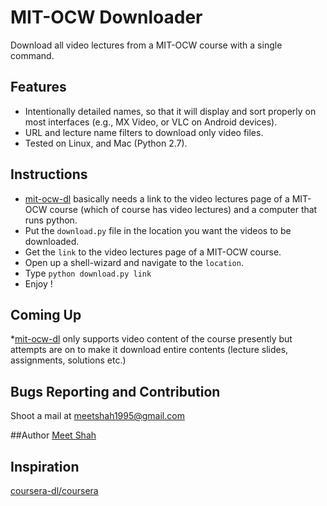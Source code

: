 
# MIT-OCW Downloader

Download all video lectures from a MIT-OCW course with a single command.

## Features

  * Intentionally detailed names, so that it will display and sort properly
    on most interfaces (e.g., MX Video, or VLC on Android devices).
  * URL and lecture name filters to download only video files.
  * Tested on Linux, and Mac (Python 2.7).

## Instructions

  * [mit-ocw-dl][1] basically needs a link to the video lectures page of a MIT-OCW course
    (which of course has video lectures) and a computer that runs python.
  * Put the `download.py` file in the location you want the videos to be downloaded.
  * Get the `link` to the video lectures page of a MIT-OCW course.
  * Open up a shell-wizard and navigate to the `location`.
  * Type `python download.py link`
  * Enjoy !

## Coming Up
  *[mit-ocw-dl][1] only supports video content of the course presently
  but attempts are on to make it download entire contents (lecture slides, assignments, solutions etc.)

## Bugs Reporting and Contribution  
  Shoot a mail at meetshah1995@gmail.com
  
##Author
  [Meet Shah][2]

## Inspiration
  [coursera-dl/coursera][3]

[1]: https://github.com/meetshah1995/mit-ocw-dl
[2]: https://meetshah1995.github.io
[3]: https://github.com/coursera-dl/coursera
